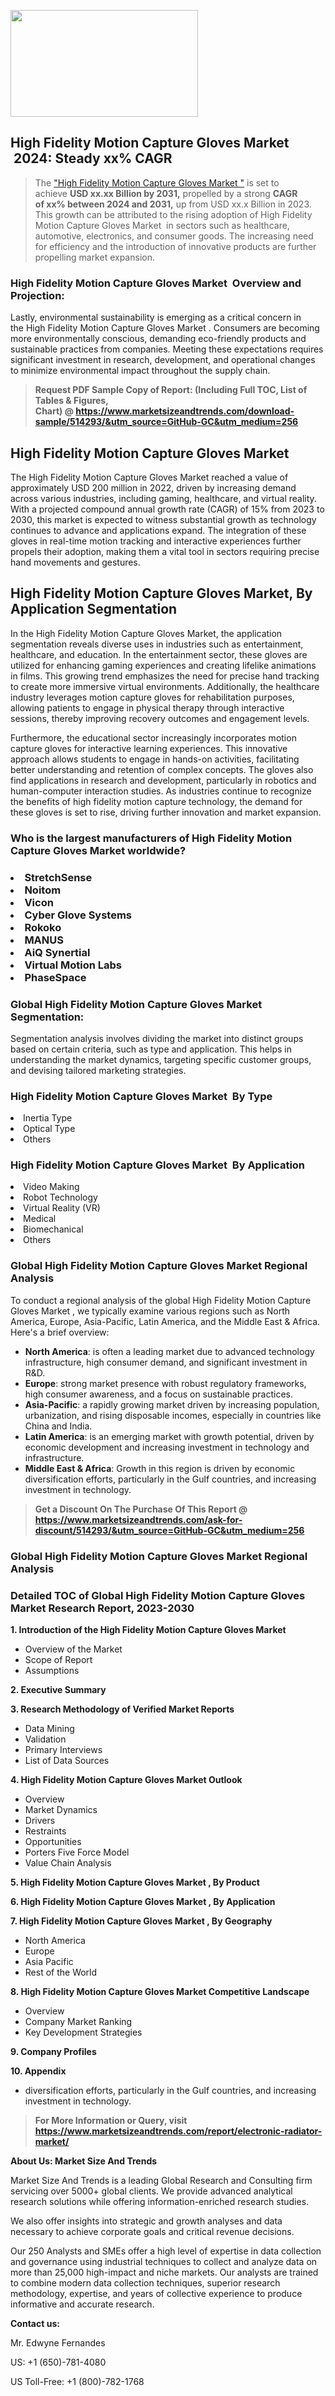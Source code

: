 <p><img class="alignnone size-medium wp-image-20088" src="https://ffe5etoiles.com/wp-content/uploads/2024/12/MST1-300x171.png" alt="" width="300" height="171" /></p><h2 id="ember46" class="ember-view reader-text-block__heading-2">High Fidelity Motion Capture Gloves Market &nbsp;2024: Steady&nbsp;xx% CAGR</h2><blockquote id="ember47" class="ember-view reader-text-block__blockquote">The&nbsp;<a class="app-aware-link " href="https://www.marketsizeandtrends.com/download-sample/514293/&utm_source=GitHub-GC&utm_medium=256" target="_blank" data-test-app-aware-link="">"High Fidelity Motion Capture Gloves Market "</a>&nbsp;is set to achieve&nbsp;<strong>USD&nbsp;xx.xx&nbsp;Billion by 2031,</strong>&nbsp;propelled by a strong&nbsp;<strong>CAGR of&nbsp;xx% between 2024 and 2031,</strong>&nbsp;up from USD xx.x Billion in 2023. This growth can be attributed to the rising adoption of&nbsp;High Fidelity Motion Capture Gloves Market &nbsp;in sectors such as healthcare, automotive, electronics, and consumer goods. The increasing need for efficiency and the introduction of innovative products are further propelling market expansion.</blockquote><h3 id="ember48" class="ember-view reader-text-block__heading-3">High Fidelity Motion Capture Gloves Market &nbsp;Overview and Projection:</h3><p id="ember49" class="ember-view reader-text-block__paragraph">Lastly, environmental sustainability is emerging as a critical concern in the&nbsp;High Fidelity Motion Capture Gloves Market . Consumers are becoming more environmentally conscious, demanding eco-friendly products and sustainable practices from companies. Meeting these expectations requires significant investment in research, development, and operational changes to minimize environmental impact throughout the supply chain.</p><blockquote id="ember50" class="ember-view reader-text-block__blockquote"><strong>Request PDF Sample Copy of Report: (Including Full TOC, List of Tables &amp; Figures, Chart)&nbsp;@&nbsp;<strong><a href="https://www.marketsizeandtrends.com/download-sample/514293/&utm_source=GitHub-GC&utm_medium=256" target="_blank">https://www.marketsizeandtrends.com/download-sample/514293/&utm_source=GitHub-GC&utm_medium=256</a></strong></strong></blockquote><h3 class=""> <h2>High Fidelity Motion Capture Gloves Market</h2><p>The High Fidelity Motion Capture Gloves Market reached a value of approximately USD 200 million in 2022, driven by increasing demand across various industries, including gaming, healthcare, and virtual reality. With a projected compound annual growth rate (CAGR) of 15% from 2023 to 2030, this market is expected to witness substantial growth as technology continues to advance and applications expand. The integration of these gloves in real-time motion tracking and interactive experiences further propels their adoption, making them a vital tool in sectors requiring precise hand movements and gestures.</p><h2>High Fidelity Motion Capture Gloves Market, By Application Segmentation</h2><p>In the High Fidelity Motion Capture Gloves Market, the application segmentation reveals diverse uses in industries such as entertainment, healthcare, and education. In the entertainment sector, these gloves are utilized for enhancing gaming experiences and creating lifelike animations in films. This growing trend emphasizes the need for precise hand tracking to create more immersive virtual environments. Additionally, the healthcare industry leverages motion capture gloves for rehabilitation purposes, allowing patients to engage in physical therapy through interactive sessions, thereby improving recovery outcomes and engagement levels.</p><p>Furthermore, the educational sector increasingly incorporates motion capture gloves for interactive learning experiences. This innovative approach allows students to engage in hands-on activities, facilitating better understanding and retention of complex concepts. The gloves also find applications in research and development, particularly in robotics and human-computer interaction studies. As industries continue to recognize the benefits of high fidelity motion capture technology, the demand for these gloves is set to rise, driving further innovation and market expansion.</p></h3><h3 id="" class="">Who is the largest manufacturers of&nbsp;High Fidelity Motion Capture Gloves Market worldwide?</h3><h3 class=""></Li><Li>StretchSense</Li><Li> Noitom</Li><Li> Vicon</Li><Li> Cyber Glove Systems</Li><Li> Rokoko</Li><Li> MANUS</Li><Li> AiQ Synertial</Li><Li> Virtual Motion Labs</Li><Li> PhaseSpace</h3><h3 id="ember53" class="ember-view reader-text-block__heading-3">Global&nbsp;High Fidelity Motion Capture Gloves Market Segmentation:</h3><p id="ember54" class="ember-view reader-text-block__paragraph">Segmentation analysis involves dividing the market into distinct groups based on certain criteria, such as type and application. This helps in understanding the market dynamics, targeting specific customer groups, and devising tailored marketing strategies.</p><h3 id="" class="">High Fidelity Motion Capture Gloves Market &nbsp;By Type</h3><p></Li><Li>Inertia Type</Li><Li> Optical Type</Li><Li> Others</p><h3 id="" class="">High Fidelity Motion Capture Gloves Market &nbsp;By Application</h3><p class=""></Li><Li>Video Making</Li><Li> Robot Technology</Li><Li> Virtual Reality (VR)</Li><Li> Medical</Li><Li> Biomechanical</Li><Li> Others</p><h3 id="ember62" class="ember-view reader-text-block__heading-3">Global High Fidelity Motion Capture Gloves Market Regional Analysis</h3><p id="ember63" class="ember-view reader-text-block__paragraph">To conduct a regional analysis of the global High Fidelity Motion Capture Gloves Market , we typically examine various regions such as North America, Europe, Asia-Pacific, Latin America, and the Middle East &amp; Africa. Here's a brief overview:</p><ul><li><strong>North America</strong>: is often a leading market due to advanced technology infrastructure, high consumer demand, and significant investment in R&amp;D.</li><li><strong>Europe</strong>: strong market presence with robust regulatory frameworks, high consumer awareness, and a focus on sustainable practices.</li><li><strong>Asia-Pacific</strong>: a rapidly growing market driven by increasing population, urbanization, and rising disposable incomes, especially in countries like China and India.</li><li><strong>Latin America</strong>: is an emerging market with growth potential, driven by economic development and increasing investment in technology and infrastructure.</li><li><strong>Middle East &amp; Africa</strong>: Growth in this region is driven by economic diversification efforts, particularly in the Gulf countries, and increasing investment in technology.</li></ul><blockquote id="ember61" class="ember-view reader-text-block__blockquote"><strong>Get a Discount On The Purchase Of This Report @ <strong><a href="https://html-cleaner.com/" target="">https://www.marketsizeandtrends.com/ask-for-discount/514293/&utm_source=GitHub-GC&utm_medium=256</a></strong></strong></blockquote><h3 id="ember62" class="ember-view reader-text-block__heading-3">Global High Fidelity Motion Capture Gloves Market Regional Analysis</h3><h3 id="" class="">Detailed TOC of Global High Fidelity Motion Capture Gloves Market Research Report, 2023-2030</h3><p id="" class=""><strong>1. Introduction of the High Fidelity Motion Capture Gloves Market </strong></p><ul><li>Overview of the Market</li><li>Scope of Report</li><li>Assumptions</li></ul><p id="" class=""><strong>2. Executive Summary</strong></p><p id="" class=""><strong>3. Research Methodology of Verified Market Reports</strong></p><ul><li>Data Mining</li><li>Validation</li><li>Primary Interviews</li><li>List of Data Sources</li></ul><p id="" class=""><strong>4. High Fidelity Motion Capture Gloves Market Outlook</strong></p><ul><li>Overview</li><li>Market Dynamics</li><li>Drivers</li><li>Restraints</li><li>Opportunities</li><li>Porters Five Force Model</li><li>Value Chain Analysis</li></ul><p id="" class=""><strong>5. High Fidelity Motion Capture Gloves Market , By Product</strong></p><p id="" class=""><strong>6. High Fidelity Motion Capture Gloves Market , By Application</strong></p><p id="" class=""><strong>7. High Fidelity Motion Capture Gloves Market , By Geography</strong></p><ul><li>North America</li><li>Europe</li><li>Asia Pacific</li><li>Rest of the World</li></ul><p id="" class=""><strong>8. High Fidelity Motion Capture Gloves Market Competitive Landscape</strong></p><ul><li>Overview</li><li>Company Market Ranking</li><li>Key Development Strategies</li></ul><p id="" class=""><strong>9. Company Profiles</strong></p><p id="" class=""><strong>10. Appendix</strong></p><ul><li>diversification efforts, particularly in the Gulf countries, and increasing investment in technology.</li></ul><blockquote id="ember65" class="ember-view reader-text-block__blockquote"><strong>For More Information or Query, visit <strong><strong><a href="https://html-cleaner.com/" target="">https://www.marketsizeandtrends.com/report/electronic-radiator-market/</a></strong></strong></strong></blockquote><p id="" class=""><strong>About Us: Market Size And Trends</strong></p><p id="" class="">Market Size And Trends is a leading Global Research and Consulting firm servicing over 5000+ global clients. We provide advanced analytical research solutions while offering information-enriched research studies.</p><p id="" class="">We also offer insights into strategic and growth analyses and data necessary to achieve corporate goals and critical revenue decisions.</p><p id="" class="">Our 250 Analysts and SMEs offer a high level of expertise in data collection and governance using industrial techniques to collect and analyze data on more than 25,000 high-impact and niche markets. Our analysts are trained to combine modern data collection techniques, superior research methodology, expertise, and years of collective experience to produce informative and accurate research.</p><p id="" class=""><strong>Contact us:</strong></p><p id="" class="">Mr. Edwyne Fernandes</p><p id="" class="">US: +1 (650)-781-4080</p><p id="" class="">US Toll-Free: +1 (800)-782-1768</p>
